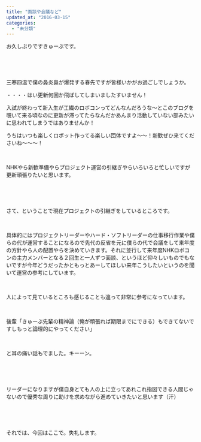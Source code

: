 ```yaml
---
title: "面談や会議など"
updated_at: "2016-03-15"
categories: 
  - "未分類"
---
```


お久しぶりですきゅーぶです。

 

 

三寒四温で僕の鼻炎鼻が爆発する春先ですが皆様いかがお過ごしでしょうか。

・・・・はい更新何回か飛ばしてしまいましたすいません！

入試が終わって新入生が工繊のロボコンってどんなんだろうな～とこのブログを覗いて来る頃なのに更新が滞ってたらなんだかあんまり活動していない部みたいに思われてしまうではありませんか！

うちはいつも楽しくロボット作ってる楽しい団体ですよ～～！新歓ぜひ来てくださいね～～～！

 

NHKやら新歓準備やらプロジェクト運営の引継ぎやらいろいろと忙しいですが更新頑張りたいと思います。

 

 

さて、ということで現在プロジェクトの引継ぎをしているところです。

 

具体的にはプロジェクトリーダーやハード・ソフトリーダーの仕事移行作業や僕らの代が運営することになるので先代の反省を元に僕らの代で会議をして来年度の方針やら人の配置やらを決めていきます。それに並行して来年度NHKロボコンの主力メンバーとなる２回生と一人ずつ面談、というほど仰々しいものでもないですが今年どうだったかともっとあーしてほしい来年こうしたいというのを聞いて運営の参考にしています。

 

人によって見ているところも感じることも違って非常に参考になっています。

 

後輩「きゅーぶ先輩の精神論（俺が頑張れば期限までにできる）もできてないですしもっと論理的にやってください」

 

と耳の痛い話もでました。キーーン。

 

 

リーダーになりますが僕自身とても人の上に立ってあれこれ指図できる人間じゃないので優秀な周りに助けを求めながら進めていきたいと思います（汗）

 

 

それでは、今回はここで。失礼します。

